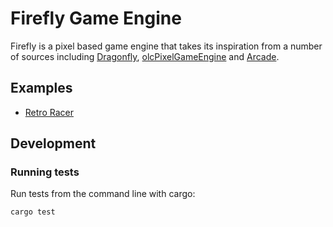 # Firefly Game Engine

Firefly is a pixel based game engine that takes its inspiration from a number of sources including [Dragonfly][1], [olcPixelGameEngine][2] and [Arcade][3].

## Examples

- [Retro Racer](examples/retro_racer)

## Development

### Running tests

Run tests from the command line with cargo:

```commandline
cargo test
```

[1]: https://dragonfly.wpi.edu/ "Dragonfly"
[2]: https://github.com/OneLoneCoder/olcPixelGameEngine "olcPixelGameEngine"
[3]: https://api.arcade.academy/en/latest/ "The Python Arcade Library"
